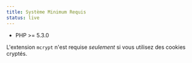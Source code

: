 ```yaml
---
title: Système Minimum Requis
status: live
---
```


* PHP >= 5.3.0

L'extension `mcrypt` n'est requise *seulement* si vous utilisez des cookies cryptés.
